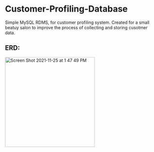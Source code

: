 # Customer-Profiling-Database
Simple MySQL RDMS, for customer profiling system. Created for a small beatuy salon to improve the process of collecting and storing cusotmer data. 

## ERD:
<img width="296" alt="Screen Shot 2021-11-25 at 1 47 49 PM" src="https://user-images.githubusercontent.com/88412646/143502442-2bb10d74-afa1-4c39-a489-50b218ef1623.png">
